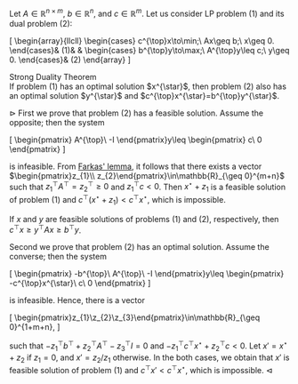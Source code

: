 Let $A\in\mathbb{R}^{n\times m}$, $b\in\mathbb{R}^{n}$, and 
$c\in\mathbb{R}^{m}$. Let us consider LP problem (1) and its dual problem (2):

\[
\begin{array}{llcll}
\begin{cases}
c^{\top}x\to\min;\\
Ax\geq b;\\
x\geq 0.
\end{cases}& (1)& &
\begin{cases}
b^{\top}y\to\max;\\
A^{\top}y\leq c;\\
y\geq 0.
\end{cases}& (2)
\end{array}
\]

<div class="block-head">Strong Duality Theorem</div>
<div class="block-body">If problem (1) has an optimal solution $x^{\star}$,
then problem (2) also has an optimal solution $y^{\star}$ and
$c^{\top}x^{\star}=b^{\top}y^{\star}$.</div>

$\rhd$ First we prove that problem (2) has a feasible solution. Assume the 
opposite; then the system

\[
\begin{pmatrix}
A^{\top}\\
-I
\end{pmatrix}y\leq 
\begin{pmatrix}
c\\
0
\end{pmatrix}
\] 

is infeasible. From [Farkas' lemma](23_11_29_19_34.md), it follows that there 
exists a vector $\begin{pmatrix}z_{1}\\ z_{2}\end{pmatrix}\in\mathbb{R}_{\geq 0}^{m+n}$ such that 
$z_{1}^{\top}A^{\top}=z_{2}^{\top} \geq 0$ and $z_{1}^{\top}c<0$. Then 
$x^{\star}+z_{1}$ is a feasible solution of problem (1) and 
$c^{\top}(x^{\star}+z_{1})<c^{\top}x^{\star}$, which is impossible.

If $x$ and $y$ are feasible solutions of problems (1) and (2), respectively, then
$c^{\top}x\geq y^{\top}Ax\geq b^{\top}y$. 

Second we prove that problem (2) has an optimal solution. Assume the converse;
then the system 

\[
\begin{pmatrix}
-b^{\top}\\
A^{\top}\\
-I
\end{pmatrix}y\leq 
\begin{pmatrix}
-c^{\top}x^{\star}\\
c\\
0
\end{pmatrix}
\] 

is infeasible. Hence, there is a vector 

\[
\begin{pmatrix}z_{1}\\z_{2}\\z_{3}\end{pmatrix}\in\mathbb{R}_{\geq 0}^{1+m+n},
\]

such that 
$-z_{1}^{\top}b^{\top}+z_{2}^{\top}A^{\top}-z_{3}^{\top}I=0$ and 
$-z_{1}^{\top}c^{\top}x^{\star}+z_{2}^{\top}c< 0$. Let $x'=x^{\star}+z_{2}$ if 
$z_{1}=0$, and $x'=z_{2}/z_{1}$ otherwise. In the both cases, we obtain 
that $x'$ is feasible solution of problem (1) and 
$c^{\top}x'<c^{\top}x^{\star}$, which is impossible. $\lhd$